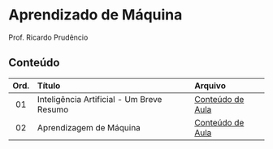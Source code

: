# Aprendizado de Máquina
Prof. Ricardo Prudêncio

## Conteúdo
| Ord. | Título | Arquivo |
|:----:|:-------|:--------|
| 01 | Inteligência Artificial - Um Breve Resumo | [Conteúdo de Aula](lectures/01_inteligencia_artificial.md) |
| 02 | Aprendizagem de Máquina | [Conteúdo de Aula](lectures/02_aprendizagem_maquina.md) |
